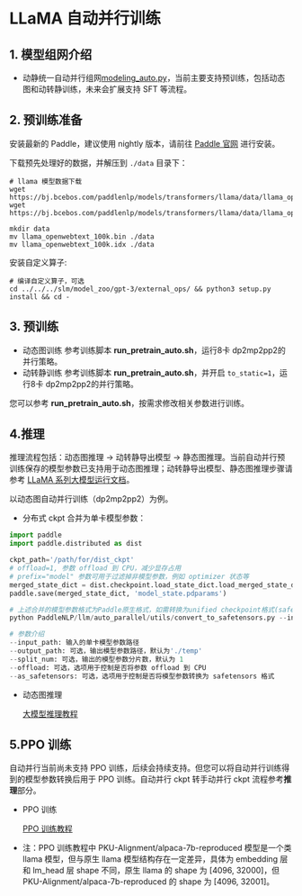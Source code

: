 # LLaMA 自动并行训练

## 1. 模型组网介绍

- 动静统一自动并行组网[modeling_auto.py](https://github.com/PaddlePaddle/PaddleNLP/blob/develop/paddlenlp/transformers/llama/modeling_auto.py)，当前主要支持预训练，包括动态图和动转静训练，未来会扩展支持 SFT 等流程。

## 2. 预训练准备

安装最新的 Paddle，建议使用 nightly 版本，请前往 [Paddle 官网](https://www.paddlepaddle.org.cn/install/quick?docurl=/documentation/docs/zh/develop/install/pip/linux-pip.html) 进行安装。

下载预先处理好的数据，并解压到 `./data` 目录下：
```shell
# llama 模型数据下载
wget https://bj.bcebos.com/paddlenlp/models/transformers/llama/data/llama_openwebtext_100k.bin
wget https://bj.bcebos.com/paddlenlp/models/transformers/llama/data/llama_openwebtext_100k.idx

mkdir data
mv llama_openwebtext_100k.bin ./data
mv llama_openwebtext_100k.idx ./data
```

安装自定义算子:
```shell
# 编译自定义算子，可选
cd ../../../slm/model_zoo/gpt-3/external_ops/ && python3 setup.py install && cd -

```
## 3. 预训练
- 动态图训练
参考训练脚本 **run_pretrain_auto.sh**，运行8卡 dp2mp2pp2的并行策略。
- 动转静训练
参考训练脚本 **run_pretrain_auto.sh**，并开启 `to_static=1`，运行8卡 dp2mp2pp2的并行策略。

您可以参考 **run_pretrain_auto.sh**，按需求修改相关参数进行训练。

## 4.推理
推理流程包括：动态图推理 -> 动转静导出模型 -> 静态图推理。当前自动并行预训练保存的模型参数已支持用于动态图推理；动转静导出模型、静态图推理步骤请参考 [LLaMA 系列大模型运行文档](https://github.com/PaddlePaddle/PaddleNLP/blob/develop/llm/docs/predict/llama.md)。

以动态图自动并行训练（dp2mp2pp2）为例。
- 分布式 ckpt 合并为单卡模型参数：

```python
import paddle
import paddle.distributed as dist

ckpt_path='/path/for/dist_ckpt'
# offload=1, 参数 offload 到 CPU，减少显存占用
# prefix="model" 参数可用于过滤掉非模型参数，例如 optimizer 状态等
merged_state_dict = dist.checkpoint.load_state_dict.load_merged_state_dict(ckpt_path, offload=1, prefix="model")
paddle.save(merged_state_dict, 'model_state.pdparams')

# 上述合并的模型参数格式为Paddle原生格式，如需转换为unified checkpoint格式(safetensors)，或需获取模型参数的index文件，继续执行如下代码：
python PaddleNLP/llm/auto_parallel/utils/convert_to_safetensors.py --input_path input_path  [--output_path output_path] [--split_num split_num] [--offload] [--as_safetensors]

# 参数介绍
--input_path: 输入的单卡模型参数路径
--output_path: 可选，输出模型参数路径，默认为'./temp'
--split_num: 可选，输出的模型参数分片数，默认为 1
--offload: 可选，选项用于控制是否将参数 offload 到 CPU
--as_safetensors: 可选，选项用于控制是否将模型参数转换为 safetensors 格式
```

- 动态图推理

    [大模型推理教程](https://github.com/PaddlePaddle/PaddleNLP/blob/develop/llm/docs/predict/inference.md)

## 5.PPO 训练
自动并行当前尚未支持 PPO 训练，后续会持续支持。但您可以将自动并行训练得到的模型参数转换后用于 PPO 训练。自动并行 ckpt 转手动并行 ckpt 流程参考**推理**部分。

- PPO 训练

    [PPO 训练教程](https://github.com/PaddlePaddle/PaddleNLP/blob/develop/llm/docs/rlhf.md)

- 注：PPO 训练教程中 PKU-Alignment/alpaca-7b-reproduced 模型是一个类 llama 模型，但与原生 llama 模型结构存在一定差异，具体为 embedding 层和 lm_head 层 shape 不同，原生 llama 的 shape 为 [4096, 32000]，但 PKU-Alignment/alpaca-7b-reproduced 的 shape 为 [4096, 32001]。
